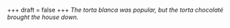 
+++
draft = false
+++
_The torta blanca was popular, but the torta chocolaté brought the house down._
